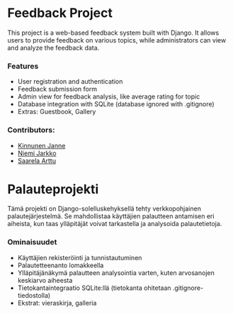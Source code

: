 # Feedback Project
This project is a web-based feedback system built with Django. It allows users to provide feedback on various topics, while administrators can view and analyze the feedback data.

### Features
- User registration and authentication
- Feedback submission form
- Admin view for feedback analysis, like average rating for topic
- Database integration with SQLite (database ignored with .gitignore)
- Extras: Guestbook, Gallery

### Contributors:
- [Kinnunen Janne](https://github.com/jannekin)
- [Niemi Jarkko](https://github.com/JarkkisN)
- [Saarela Arttu](https://github.com/ArttuSaarela)


# Palauteprojekti
Tämä projekti on Django-solelluskehyksellä tehty verkkopohjainen palautejärjestelmä. Se mahdollistaa käyttäjien palautteen antamisen eri aiheista, kun taas ylläpitäjät voivat tarkastella ja analysoida palautetietoja.

### Ominaisuudet
- Käyttäjien rekisteröinti ja tunnistautuminen
- Palautetteenanto lomakkeella
- Ylläpitäjänäkymä palautteen analysointia varten, kuten arvosanojen keskiarvo aiheesta
- Tietokantaintegraatio SQLite:llä (tietokanta ohitetaan .gitignore-tiedostolla)
- Ekstrat: vieraskirja, galleria
